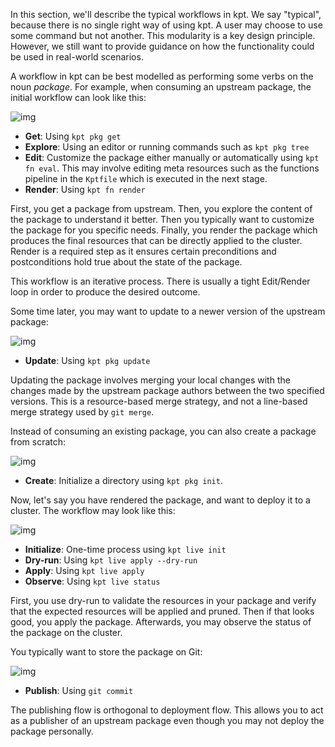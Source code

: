 In this section, we'll describe the typical workflows in kpt. We say "typical", because there is no
single right way of using kpt. A user may choose to use some command but not another. This
modularity is a key design principle. However, we still want to provide guidance on how the
functionality could be used in real-world scenarios.

A workflow in kpt can be best modelled as performing some verbs on the noun _package_.
For example, when consuming an upstream package, the initial workflow can look like this:

![img](/static/images/lifecycle/flow1.svg)

- **Get**: Using `kpt pkg get`
- **Explore**: Using an editor or running commands such as `kpt pkg tree`
- **Edit**: Customize the package either manually or automatically using `kpt fn eval`. This may
  involve editing meta resources such as the functions pipeline in the `Kptfile` which is executed
  in the next stage.
- **Render**: Using `kpt fn render`

First, you get a package from upstream. Then, you explore the content of the package to understand
it better. Then you typically want to customize the package for you specific needs. Finally,
you render the package which produces the final resources that can be directly applied to the
cluster. Render is a required step as it ensures certain preconditions and postconditions hold
true about the state of the package.

This workflow is an iterative process. There is usually a tight Edit/Render loop in order to
produce the desired outcome.

Some time later, you may want to update to a newer version of the upstream package:

![img](/static/images/lifecycle/flow2.svg)

- **Update**: Using `kpt pkg update`

Updating the package involves merging your local changes with the changes made by the upstream
package authors between the two specified versions. This is a resource-based merge strategy,
and not a line-based merge strategy used by `git merge`.

Instead of consuming an existing package, you can also create a package from scratch:

![img](/static/images/lifecycle/flow5.svg)

- **Create**: Initialize a directory using `kpt pkg init`.

Now, let's say you have rendered the package, and want to deploy it to a cluster. The workflow
may look like this:

![img](/static/images/lifecycle/flow3.svg)

- **Initialize**: One-time process using `kpt live init`
- **Dry-run**: Using `kpt live apply --dry-run`
- **Apply**: Using `kpt live apply`
- **Observe**: Using `kpt live status`

First, you use dry-run to validate the resources in your package and verify that the expected
resources will be applied and pruned. Then if that looks good, you apply the package. Afterwards,
you may observe the status of the package on the cluster.

You typically want to store the package on Git:

![img](/static/images/lifecycle/flow4.svg)

- **Publish**: Using `git commit`

The publishing flow is orthogonal to deployment flow. This allows you to act as a publisher of an
upstream package even though you may not deploy the package personally.
